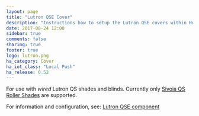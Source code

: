 ```yaml
---
layout: page
title: "Lutron QSE Cover"
description: "Instructions how to setup the Lutron QSE covers within Home Assistant."
date: 2017-08-24 12:00
sidebar: true
comments: false
sharing: true
footer: true
logo: lutron.png
ha_category: Cover
ha_iot_class: "Local Push"
ha_release: 0.52
---
```


For use with *wired* Lutron QS shades and blinds. Currently only [Sivoia QS Roller Shades](http://www.lutron.com/en-US/Products/Pages/ShadingSystems/SivoiaQS/Components.aspx) are supported.

For information and configuration, see: [Lutron QSE component](/components/lutron_qse)